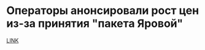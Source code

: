 # Операторы анонсировали рост цен из-за принятия "пакета Яровой"



[LINK](https://varlamov.ru/1809542.html)
